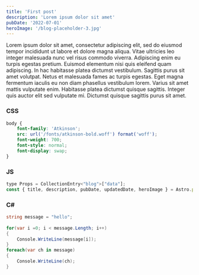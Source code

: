 ```yaml
---
title: 'First post'
description: 'Lorem ipsum dolor sit amet'
pubDate: '2022-07-01'
heroImage: '/blog-placeholder-3.jpg'
---
```


Lorem ipsum dolor sit amet, consectetur adipiscing elit, sed do eiusmod tempor incididunt ut labore et dolore magna aliqua. Vitae ultricies leo integer malesuada nunc vel risus commodo viverra. Adipiscing enim eu turpis egestas pretium. Euismod elementum nisi quis eleifend quam adipiscing. In hac habitasse platea dictumst vestibulum. Sagittis purus sit amet volutpat. Netus et malesuada fames ac turpis egestas. Eget magna fermentum iaculis eu non diam phasellus vestibulum lorem. Varius sit amet mattis vulputate enim. Habitasse platea dictumst quisque sagittis. Integer quis auctor elit sed vulputate mi. Dictumst quisque sagittis purus sit amet.

### CSS
```css
body {
	font-family: 'Atkinson';
	src: url('/fonts/atkinson-bold.woff') format('woff');
	font-weight: 700;
	font-style: normal;
	font-display: swap;
}
```

### JS
```js
type Props = CollectionEntry<"blog">["data"];
const { title, description, pubDate, updatedDate, heroImage } = Astro.props;
```

### C#
```csharp
string message = "hello";
 
for(var i =0; i < message.Length; i++)
{
    Console.WriteLine(message[i]);
}
foreach(var ch in message)
{
    Console.WriteLine(ch);
}
```


